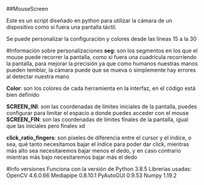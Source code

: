 ##MouseScreen

Este es un script diseñado en python para utilizar la cámara de un dispositivo como si fuera una pantalla táctil.

Se puede personalizar la configuración y colores desde las líneas 15 a la 30

#Información sobre personalizaciones
**seg**: son los segmentos en los que el mouse puede recorrer la pantalla, como si fuera una cuadrícula recorriendo la pantalla, para mejorar la precisión ya que como humanos nuestras manos pueden temblar, la cámara puede que se mueva o simplemente hay errores al detectar nuestra mano

**Color**: son los colores de cada herramienta en la interfaz, en el código está bien definido

**SCREEN_INI**: son las coordenadas de límites iniciales de la pantalla, puedes configurar para limitar el espacio a donde puedes acceder con el mouse
**SCREEN_FIN**: son las coordenadas de límites finales de la pantalla, igual que las iniciales pero finales xd

**click_ratio_fingers**: son pixeles de diferencia entre el cursor y el índice, o sea, qué tanto necesitamos bajar el índice para poder dar click, mientras más alto sea necesitaremos bajar menos el dedo, y en caso contrario mientras más bajo necesitaremos bajar más el dedo


#Info versiones
Funciona con la versión de Python 3.8.5
Librerías usadas:
  OpenCV          4.6.0.66
  Mediapipe       0.8.10.1
  PyAutoGUI       0.9.53
  Numpy           1.19.2

